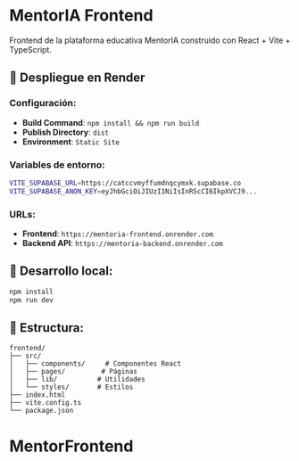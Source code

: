 # MentorIA Frontend

Frontend de la plataforma educativa MentorIA construido con React + Vite + TypeScript.

## 🚀 Despliegue en Render

### Configuración:
- **Build Command**: `npm install && npm run build`
- **Publish Directory**: `dist`
- **Environment**: `Static Site`

### Variables de entorno:
```bash
VITE_SUPABASE_URL=https://catccvmyffumdnqcymxk.supabase.co
VITE_SUPABASE_ANON_KEY=eyJhbGciOiJIUzI1NiIsInR5cCI6IkpXVCJ9...
```

### URLs:
- **Frontend**: `https://mentoria-frontend.onrender.com`
- **Backend API**: `https://mentoria-backend.onrender.com`

## 🔧 Desarrollo local:

```bash
npm install
npm run dev
```

## 📁 Estructura:
```
frontend/
├── src/
│   ├── components/     # Componentes React
│   ├── pages/         # Páginas
│   ├── lib/          # Utilidades
│   └── styles/       # Estilos
├── index.html
├── vite.config.ts
└── package.json
```
# MentorFrontend
